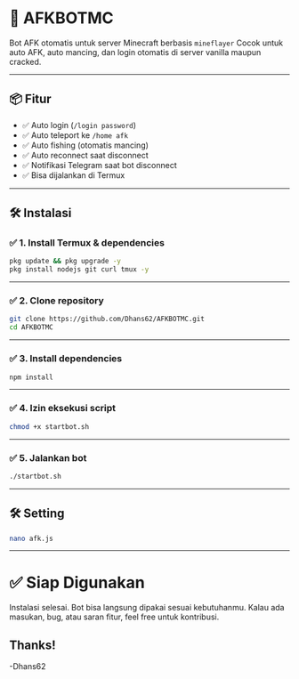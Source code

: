 # 🤖 AFKBOTMC

Bot AFK otomatis untuk server Minecraft berbasis `mineflayer` Cocok untuk auto AFK, auto mancing, dan login otomatis di server vanilla maupun cracked.

---

## 📦 Fitur

- ✅ Auto login (`/login password`)
- ✅ Auto teleport ke `/home afk`
- ✅ Auto fishing (otomatis mancing)
- ✅ Auto reconnect saat disconnect
- ✅ Notifikasi Telegram saat bot disconnect
- ✅ Bisa dijalankan di Termux

---

## 🛠️ Instalasi

### ✅ 1. Install Termux & dependencies

```bash
pkg update && pkg upgrade -y
pkg install nodejs git curl tmux -y
```

---

### ✅ 2. Clone repository
```bash
git clone https://github.com/Dhans62/AFKBOTMC.git
cd AFKBOTMC
```

---

### ✅ 3. Install dependencies
```bash
npm install
```

---

### ✅ 4. Izin eksekusi script
```bash
chmod +x startbot.sh
```

---

### ✅ 5. Jalankan bot
```bash
./startbot.sh
```
---

## 🛠️ Setting

```bash
nano afk.js
```

---

# ✅ Siap Digunakan

Instalasi selesai. Bot bisa langsung dipakai sesuai kebutuhanmu.
Kalau ada masukan, bug, atau saran fitur, feel free untuk kontribusi.

Thanks!
---
-Dhans62
